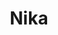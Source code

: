 ---
title: "Nika"
description: "Luxurious girl with wide hips, a Hollywood smile, and enchanting green eyes. I am an elite escort who will bring you unforgettable pleasure. I love to spend time over dinner in a restaurant and then continue the evening in a chic hotel room. My hobby is henna body painting. I prefer communication with handsome and confident men. I study Spanish and English and I am fond of novels.

If you are interested in expensive escort services, please contact our agency and our manager will organize a VIP vacation with me."
Price: "From 1000$"
height: "170"
weight: "54"
age: "24"
folder: nika2
mainImage: 1.webp
bustSize: "2"
hairColor: "brunet"
visa: "usa"
images:
  - 2.webp
  - 3.webp
---